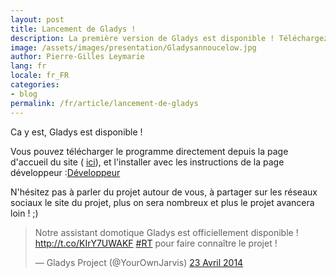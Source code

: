 ```yaml
---
layout: post
title: Lancement de Gladys !
description: La première version de Gladys est disponible ! Téléchargez-la gratuitement et participez au programme développeur!
image: /assets/images/presentation/Gladysannoucelow.jpg
author: Pierre-Gilles Leymarie
lang: fr
locale: fr_FR
categories:
- blog
permalink: /fr/article/lancement-de-gladys
---
```


Ca y est, Gladys est disponible !

Vous pouvez télécharger le programme directement depuis la page d'accueil du site ( [ici](/accueil)), et l'installer avec les instructions de la page développeur :[Développeur](/developpeur)

N'hésitez pas à parler du projet autour de vous, à partager sur les réseaux sociaux le site du projet, plus on sera nombreux et plus le projet avancera loin ! ;)

<blockquote class="twitter-tweet" lang="fr"><p>Notre assistant domotique Gladys est officiellement disponible ! <a href="http://t.co/KIrY7UWAKF">http://t.co/KIrY7UWAKF</a> <a href="https://twitter.com/search?q=%23RT&src=hash">#RT</a> pour faire connaître le projet !</p>— Gladys Project (@YourOwnJarvis) <a href="https://twitter.com/YourOwnJarvis/statuses/458907314159124480">23 Avril 2014</a></blockquote>
<script async src="//platform.twitter.com/widgets.js" charset="utf-8"></script>